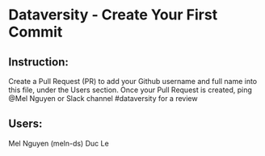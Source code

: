 # Dataversity - Create Your First Commit

## Instruction:
Create a Pull Request (PR) to add your Github username and full name into this file, under the Users section. Once your Pull Request is created, ping @Mel Nguyen or Slack channel #dataversity for a review

## Users:
Mel Nguyen (meln-ds)
Duc Le

